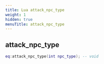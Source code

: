 ```yaml
---
title: Lua attack_npc_type
weight: 1
hidden: true
menuTitle: attack_npc_type
---
```

## attack_npc_type
```lua
eq:attack_npc_type(int npc_type); -- void
```